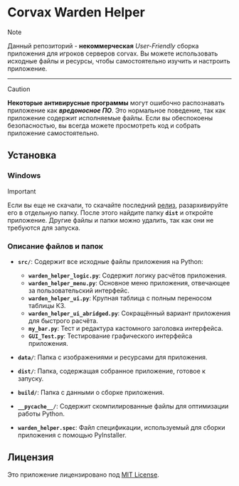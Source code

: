 # Corvax Warden Helper

> [!NOTE]  
> Данный репозиторий - **некоммерческая** *User-Friendly* сборка приложения для игроков серверов corvax. Вы можете использовать исходные файлы и ресурсы, чтобы самостоятельно изучить и настроить приложение.
---

> [!CAUTION]  
> **Некоторые антивирусные программы** могут ошибочно распознавать приложение как ***вредоносное ПО***. Это нормальное поведение, так как приложение содержит исполняемые файлы. Если вы обеспокоены безопасностью, вы всегда можете просмотреть код и собрать приложение самостоятельно.

## Установка

### Windows
> [!IMPORTANT]  
> Если вы еще не скачали, то скачайте последний [релиз](https://github.com/weylor654/corvax_warden_helper/releases), разархивируйте его в отдельную папку. После этого найдите папку **`dist`** и откройте приложение. Другие файлы и папки можно удалить, так как они не требуются для запуска.

### Описание файлов и папок

- **`src/`**: Содержит все исходные файлы приложения на Python:
  - **`warden_helper_logic.py`**: Содержит логику расчётов приложения.
  - **`warden_helper_menu.py`**: Основное меню приложения, отвечающее за пользовательский интерфейс.
  - **`warden_helper_ui.py`**: Крупная таблица с полным переносом таблицы КЗ.
  - **`warden_helper_ui_abridged.py`**: Сокращённый вариант приложения для быстрого расчёта.
  - **`my_bar.py`**: Тест и редактура кастомного заголовка интерфейса.
  - **`GUI_Test.py`**: Тестирование графического интерфейса приложения.

- **`data/`**: Папка с изображениями и ресурсами для приложения.

- **`dist/`**: Папка, содержащая собранное приложение, готовое к запуску.

- **`build/`**: Папка с данными о сборке приложения.

- **`__pycache__/`**: Содержит скомпилированные файлы для оптимизации работы Python.

- **`warden_helper.spec`**: Файл спецификации, используемый для сборки приложения с помощью PyInstaller.

## Лицензия

Это приложение лицензировано под [MIT License](LICENSE).
